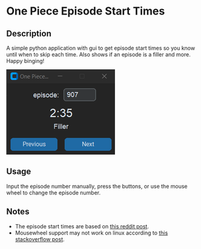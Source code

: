 # One Piece Episode Start Times

## Description

A simple python application with gui to get episode start times so you know until when to skip each time.
Also shows if an episode is a filler and more.
Happy binging!

![demo](img/2024-05-22-17-10-31.png)

## Usage

Input the episode number manually, press the buttons, or use the mouse wheel to change the episode number.

## Notes

- The episode start times are based on [this reddit post](https://www.reddit.com/r/OnePiece/comments/sixbxe/one_piece_start_and_title_card_times_if_you_guys/).
- Mousewheel support may not work on linux according to [this stackoverflow post](https://stackoverflow.com/a/32289245/24978964).
